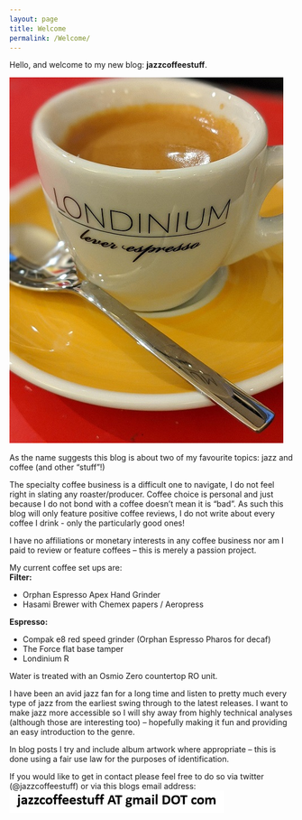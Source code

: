 ```yaml
---
layout: page
title: Welcome
permalink: /Welcome/
---
```


Hello, and welcome to my new blog: **jazzcoffeestuff**. 

![](https://github.com/jazzcoffeestuff/blog/raw/master/images/Espresso-small.jpg)

As the name suggests this blog is about two of my favourite topics: jazz and coffee (and other “stuff”!) 

The specialty coffee business is a difficult one to navigate, I do not feel right in slating any roaster/producer. Coffee choice is personal and just because I do not bond with a coffee doesn’t mean it is “bad”. As such this blog will only feature positive coffee reviews, I do not write about every coffee I drink - only the particularly good ones! 

I have no affiliations or monetary interests in any coffee business nor am I paid to review or feature coffees – this is merely a passion project.

My current coffee set ups are: <br/>
**Filter:** <br/>
* Orphan Espresso Apex Hand Grinder <br/>
* Hasami Brewer with Chemex papers / Aeropress

**Espresso:** <br/>
* Compak e8 red speed grinder (Orphan Espresso Pharos for decaf) <br/>
* The Force flat base tamper <br/>
* Londinium R

Water is treated with an Osmio Zero countertop RO unit.

I have been an avid jazz fan for a long time and listen to pretty much every type of jazz from the earliest swing through to the latest releases. I want to make jazz more accessible so I will shy away from highly technical analyses (although those are interesting too) – hopefully making it fun and providing an easy introduction to the genre.

In blog posts I try and include album artwork where appropriate – this is done using a fair use law for the purposes of identification.

If you would like to get in contact please feel free to do so via twitter (@jazzcoffeestuff) or via this blogs email address:
![email](https://github.com/jazzcoffeestuff/blog/raw/master/images/email.jpg)
